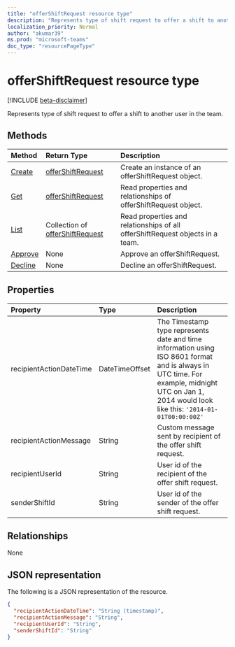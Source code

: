 ```yaml
---
title: "offerShiftRequest resource type"
description: "Represents type of shift request to offer a shift to another user in the team."
localization_priority: Normal
author: "akumar39"
ms.prod: "microsoft-teams"
doc_type: "resourcePageType"
---
```


# offerShiftRequest resource type

[!INCLUDE [beta-disclaimer](../../includes/beta-disclaimer.md)]

Represents type of shift request to offer a shift to another user in the team.

## Methods

| Method       | Return Type | Description |
|:-------------|:------------|:------------|
| [Create](../api/offershiftrequest-create.md) | [offerShiftRequest](offershiftrequest.md) | Create an instance of an offerShiftRequest object. |
| [Get](../api/offershiftrequest-get.md) | [offerShiftRequest](offershiftrequest.md) | Read properties and relationships of offerShiftRequest object. |
| [List](../api/offershiftrequest-list.md) | Collection of [offerShiftRequest](offershiftrequest.md) | Read properties and relationships of all offerShiftRequest objects in a team. |
|[Approve](../api/offershiftrequest-approve.md)|None|Approve an offerShiftRequest. |
|[Decline](../api/offershiftrequest-decline.md)|None|Decline an offerShiftRequest. |

## Properties

| Property     | Type        | Description |
|:-------------|:------------|:------------|
|recipientActionDateTime|DateTimeOffset|The Timestamp type represents date and time information using ISO 8601 format and is always in UTC time. For example, midnight UTC on Jan 1, 2014 would look like this: `'2014-01-01T00:00:00Z'`|
|recipientActionMessage|String| Custom message sent by recipient of the offer shift request. |
|recipientUserId|String| User id of the recipient of the offer shift request.|
|senderShiftId|String| User id of the sender of the offer shift request.|

## Relationships

None

## JSON representation

The following is a JSON representation of the resource.

<!-- {
  "blockType": "resource",
  "optionalProperties": [

  ],
  "@odata.type": "microsoft.graph.offerShiftRequest",
  "baseType": ""
}-->

```json
{
  "recipientActionDateTime": "String (timestamp)",
  "recipientActionMessage": "String",
  "recipientUserId": "String",
  "senderShiftId": "String"
}
```

<!-- uuid: 16cd6b66-4b1a-43a1-adaf-3a886856ed98
2019-02-04 14:57:30 UTC -->
<!-- {
  "type": "#page.annotation",
  "description": "offerShiftRequest resource",
  "keywords": "",
  "section": "documentation",
  "tocPath": ""
}-->